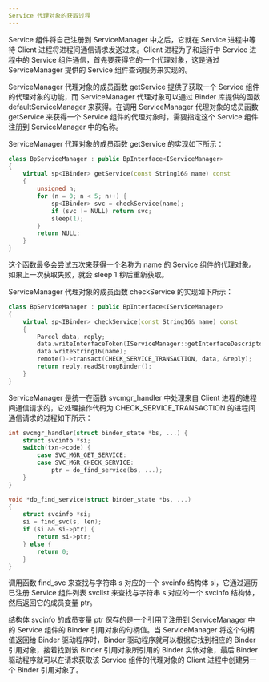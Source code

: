 ```yaml
---
Service 代理对象的获取过程
---
```


Service 组件将自己注册到 ServiceManager 中之后，它就在 Service 进程中等待 Client 进程将进程间通信请求发送过来。Client 进程为了和运行中 Service 进程中的 Service 组件通信，首先要获得它的一个代理对象，这是通过 ServiceManager 提供的 Service 组件查询服务来实现的。

ServiceManager 代理对象的成员函数 getService 提供了获取一个 Service 组件的代理对象的功能，而 ServiceManager 代理对象可以通过 Binder 库提供的函数 defaultServiceManager 来获得。在调用 ServiceManager 代理对象的成员函数 getService 来获得一个 Service 组件的代理对象时，需要指定这个 Service 组件注册到 ServiceManager 中的名称。

ServiceManager 代理对象的成员函数 getService 的实现如下所示：

```c++
class BpServiceManager : public BpInterface<IServiceManager>
{
	virtual sp<IBinder> getService(const String16& name) const
	{
		unsigned n;
		for (n = 0; n < 5; n++) {
			sp<IBinder> svc = checkService(name);
			if (svc != NULL) return svc;
			sleep(1);
		}
		return NULL;
	}
}
```

这个函数最多会尝试五次来获得一个名称为 name 的 Service 组件的代理对象。如果上一次获取失败，就会 sleep 1 秒后重新获取。

ServiceManager 代理对象的成员函数 checkService 的实现如下所示：

```c++
class BpServiceManager : public BpInterface<IServiceManager>
{
	virtual sp<IBinder> checkService(const String16& name) const
	{
		Parcel data, reply;
        data.writeInterfaceToken(IServiceManager::getInterfaceDescriptor());
        data.writeString16(name);
        remote()->transact(CHECK_SERVICE_TRANSACTION, data, &reply);
		return reply.readStrongBinder();
	}
}
```

ServiceManager 是统一在函数 svcmgr_handler 中处理来自 Client 进程的进程间通信请求的，它处理操作代码为 CHECK_SERVICE_TRANSACTION 的进程间通信请求的过程如下所示：

```c++
int svcmgr_handler(struct binder_state *bs, ...) {
    struct svcinfo *si;
    switch(txn->code) {
        case SVC_MGR_GET_SERVICE:
        case SVC_MGR_CHECK_SERVICE:
            ptr = do_find_service(bs, ...);
    }
}

void *do_find_service(struct binder_state *bs, ...)
{
    struct svcinfo *si;
    si = find_svc(s, len);
    if (si && si->ptr) {
        return si->ptr;
    } else {
        return 0;
    }
}
```

调用函数 find_svc 来查找与字符串 s 对应的一个 svcinfo 结构体 si，它通过遍历已注册 Service 组件列表 svclist 来查找与字符串 s 对应的一个 svcinfo 结构体，然后返回它的成员变量 ptr。

结构体 svcinfo 的成员变量 ptr 保存的是一个引用了注册到 ServiceManager 中的 Service 组件的 Binder 引用对象的句柄值。当 ServiceManager 将这个句柄值返回给 Binder 驱动程序时，Binder 驱动程序就可以根据它找到相应的 Binder 引用对象，接着找到该 Binder 引用对象所引用的 Binder 实体对象，最后 Binder 驱动程序就可以在请求获取该 Service 组件的代理对象的 Client 进程中创建另一个 Binder 引用对象了。